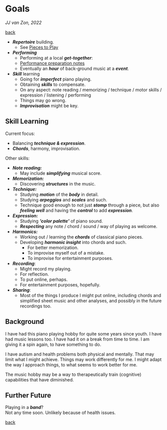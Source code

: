 Goals
=====

*JJ van Zon, 2022*

[back](./)

- ***Repertoire*** building.
    - See [Pieces to Play](pieces-to-play.md)
- ***Performing***
    - Performing at a local ***get-together***:
    - [Performance preparation notes](performance-preparation.md)
    - Eventually an ***hour*** of back-ground music at a ***event***.
- ***Skill*** learning
    - Going for ***imperfect*** piano playing.
    - Obtaining ***skills*** to compensate.
    - On any aspect: note reading / memorizing / technique / motor skills / expression / listening / performing
    - Things may go wrong.
    - ***Improvisation*** might be key.

Skill Learning
--------------

Current focus:

- Balancing ***technique & expression***.  
- ***Chords***, harmony, improvisation.

Other skills:

- ***Note reading:***
    - May include ***simplifying*** musical score.
- ***Memorization:***
    - Discovering ***structures*** in the music.
- ***Technique:***
    - Studying ***motion*** of the ***body*** in detail.
    - Studying ***arpeggios*** and ***scales*** and such.
    - Technique good enough to not just ***stomp*** through a piece, but also ***feeling well*** and having the ***control*** to add ***expression***.
- ***Expression:***
    - Studying ***'color palette'*** of piano sound.
    - ***Respecting*** any note / chord / sound / way of playing as welcome.
- ***Harmonics:***
    - Working out / learning the ***chords*** of classical piano pieces.
    - Developing ***harmonic insight*** into chords and such.
        - For better memorization.
        - To improvise myself out of a mistake.
        - To improvise for entertainment purposes.
- ***Recording***:
    - Might record my playing.
    - For reflection.
    - To put online, perhaps.
    - For entertainment purposes, hopefully.
- ***Sharing***:
    - Most of the things I produce I might put online, including chords and simplified sheet music and other analyses, and possibly in the future recordings too.

Background
----------

I have had this piano playing hobby for quite some years since youth. I have had music lessons too. I have had it on a break from time to time. I am giving it a spin again, to have something to do.

I have autism and health problems both physical and mentally. That may limit what I might achieve. Things may work differently for me. I might adapt the way I approach things, to what seems to work better for me.

The music hobby may be a way to therapeutically train (cognitive) capabilities that have diminished.

Further Future
--------------

Playing in a ***band***?  
Not any time soon. Unlikely because of health issues.

[back](./)